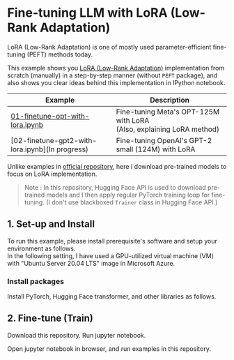 # Fine-tuning LLM with LoRA (Low-Rank Adaptation)

LoRA (Low-Rank Adaptation) is one of mostly used parameter-efficient fine-tuning (PEFT) methods today.

This example shows you [LoRA (Low-Rank Adaptation)](https://arxiv.org/abs/2106.09685) implementation from scratch (manually) in a step-by-step manner (without ```PEFT``` package), and also shows you clear ideas behind this implementation in IPython notebook.


| Example                                                              | Description                                                             |
| -------------------------------------------------------------------- | ----------------------------------------------------------------------- |
| [01-finetune-opt-with-lora.ipynb](01-finetune-opt-with-lora.ipynb)   | Fine-tuning Meta's OPT-125M with LoRA<br>(Also, explaining LoRA method) |
| [02-finetune-gpt2-with-lora.ipynb](In progress)                      | Fine-tuning OpenAI's GPT-2 small (124M) with LoRA                       |

Unlike examples in [official repository](https://github.com/microsoft/LoRA), here I download pre-trained models to focus on LoRA implementation.

> Note : In this repository, Hugging Face API is used to download pre-trained models and I then apply regular PyTorch training loop for fine-tuning. (I don't use blackboxed ```Trainer``` class in Hugging Face API.)

## 1. Set-up and Install

To run this example, please install prerequisite's software and setup your environment as follows.<br>
In the following setting, I have used a GPU-utilized virtual machine (VM) with "Ubuntu Server 20.04 LTS" image in Microsoft Azure.


### Install packages

Install PyTorch, Hugging Face transformer, and other libraries as follows.

## 2. Fine-tune (Train)

Download this repository.
Run jupyter notebook.

Open jupyter notebook in browser, and run examples in this repository.
